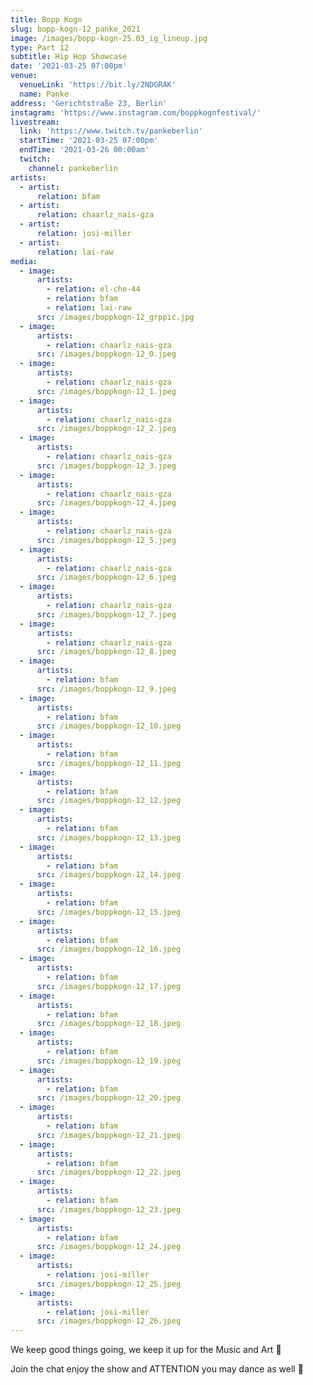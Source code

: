 ```yaml
---
title: Bopp Kogn
slug: bopp-kogn-12_panke_2021
image: /images/bopp-kogn-25.03_ig_lineup.jpg
type: Part 12
subtitle: Hip Hop Showcase
date: '2021-03-25 07:00pm'
venue:
  venueLink: 'https://bit.ly/2NDGRAK'
  name: Panke
address: 'Gerichtstraße 23, Berlin'
instagram: 'https://www.instagram.com/boppkognfestival/'
livestream:
  link: 'https://www.twitch.tv/pankeberlin'
  startTime: '2021-03-25 07:00pm'
  endTime: '2021-03-26 00:00am'
  twitch:
    channel: pankeberlin
artists:
  - artist:
      relation: bfam
  - artist:
      relation: chaarlz_nais-gza
  - artist:
      relation: josi-miller
  - artist:
      relation: lai-raw
media:
  - image:
      artists:
        - relation: el-che-44
        - relation: bfam
        - relation: lai-raw
      src: /images/boppkogn-12_grppic.jpg
  - image:
      artists:
        - relation: chaarlz_nais-gza
      src: /images/boppkogn-12_0.jpeg
  - image:
      artists:
        - relation: chaarlz_nais-gza
      src: /images/boppkogn-12_1.jpeg
  - image:
      artists:
        - relation: chaarlz_nais-gza
      src: /images/boppkogn-12_2.jpeg
  - image:
      artists:
        - relation: chaarlz_nais-gza
      src: /images/boppkogn-12_3.jpeg
  - image:
      artists:
        - relation: chaarlz_nais-gza
      src: /images/boppkogn-12_4.jpeg
  - image:
      artists:
        - relation: chaarlz_nais-gza
      src: /images/boppkogn-12_5.jpeg
  - image:
      artists:
        - relation: chaarlz_nais-gza
      src: /images/boppkogn-12_6.jpeg
  - image:
      artists:
        - relation: chaarlz_nais-gza
      src: /images/boppkogn-12_7.jpeg
  - image:
      artists:
        - relation: chaarlz_nais-gza
      src: /images/boppkogn-12_8.jpeg
  - image:
      artists:
        - relation: bfam
      src: /images/boppkogn-12_9.jpeg
  - image:
      artists:
        - relation: bfam
      src: /images/boppkogn-12_10.jpeg
  - image:
      artists:
        - relation: bfam
      src: /images/boppkogn-12_11.jpeg
  - image:
      artists:
        - relation: bfam
      src: /images/boppkogn-12_12.jpeg
  - image:
      artists:
        - relation: bfam
      src: /images/boppkogn-12_13.jpeg
  - image:
      artists:
        - relation: bfam
      src: /images/boppkogn-12_14.jpeg
  - image:
      artists:
        - relation: bfam
      src: /images/boppkogn-12_15.jpeg
  - image:
      artists:
        - relation: bfam
      src: /images/boppkogn-12_16.jpeg
  - image:
      artists:
        - relation: bfam
      src: /images/boppkogn-12_17.jpeg
  - image:
      artists:
        - relation: bfam
      src: /images/boppkogn-12_18.jpeg
  - image:
      artists:
        - relation: bfam
      src: /images/boppkogn-12_19.jpeg
  - image:
      artists:
        - relation: bfam
      src: /images/boppkogn-12_20.jpeg
  - image:
      artists:
        - relation: bfam
      src: /images/boppkogn-12_21.jpeg
  - image:
      artists:
        - relation: bfam
      src: /images/boppkogn-12_22.jpeg
  - image:
      artists:
        - relation: bfam
      src: /images/boppkogn-12_23.jpeg
  - image:
      artists:
        - relation: bfam
      src: /images/boppkogn-12_24.jpeg
  - image:
      artists:
        - relation: josi-miller
      src: /images/boppkogn-12_25.jpeg
  - image:
      artists:
        - relation: josi-miller
      src: /images/boppkogn-12_26.jpeg
---
```

We keep good things going, we keep it up for the Music and Art 🙌   
  
Join the chat enjoy the show and ATTENTION you may dance as well **💃**
